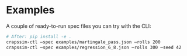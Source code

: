 # Examples

A couple of ready-to-run spec files you can try with the CLI:

```bash
# After: pip install -e .
crapssim-ctl —spec examples/martingale_pass.json —rolls 200
crapssim-ctl —spec examples/regression_6_8.json —rolls 300 —seed 42